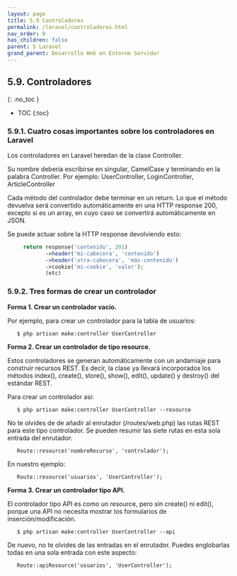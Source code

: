 ```yaml
---
layout: page
title: 5.9 Controladores
permalink: /laravel/controladores.html
nav_order: 9
has_children: false
parent: 5 Laravel
grand_parent: Desarrollo Web en Entorno Servidor
---
```


## 5.9. Controladores
{: .no_toc }

- TOC
{:toc}


### 5.9.1. Cuatro cosas importantes sobre los controladores en Laravel

Los controladores en Laravel heredan de la clase Controller.

Su nombre debería escribirse en singular, CamelCase y terminando en la palabra Controller. Por ejemplo: UserController, LoginController, ArticleController

Cada método del controlador debe terminar en un return. Lo que el método devuelva será convertido automáticamente en una HTTP response 200, excepto si es un array, en cuyo caso se convertirá automáticamente en JSON.

Se puede actuar sobre la HTTP response devolviendo esto:

```php
     return response('contenido', 201)
            ->header('mi-cabecera', 'contenido')
            ->header('otra-cabecera', 'más-contenido')
            ->cookie('mi-cookie', 'valor');
            (etc)
```

### 5.9.2. Tres formas de crear un controlador

**Forma 1. Crear un controlador vacío.**

Por ejemplo, para crear un controlador para la tabla de usuarios:

```
   $ php artisan make:controller UserController
```

**Forma 2. Crear un controlador de tipo resource.**

Estos controladores se generan automáticamente con un andamiaje para construir recursos REST. Es decir, la clase ya llevará incorporados los métodos index(), create(), store(), show(), edit(), update() y destroy() del estándar REST.

Para crear un controlador así:

```
   $ php artisan make:controller UserController --resource
```

No te olvides de de añadir al enrutador (/routes/web.php) las rutas REST para este tipo controlador. Se pueden resumir las siete rutas en esta sola entrada del enrutador:

```
   Route::resource('nombreRecurso', 'controlador');
```

En nuestro ejemplo:

```
   Route::resource('usuarios', 'UserController');
```

**Forma 3. Crear un controlador tipo API.**

El controlador tipo API es como un resource, pero sin create() ni edit(), porque una API no necesita mostrar los formularios de inserción/modificación.

```
   $ php artisan make:controller UserController --api
```

De nuevo, no te olvides de las entradas en el enrutador. Puedes englobarlas todas en una sola entrada con este aspecto:

```
   Route::apiResource('usuarios', 'UserController');
```


